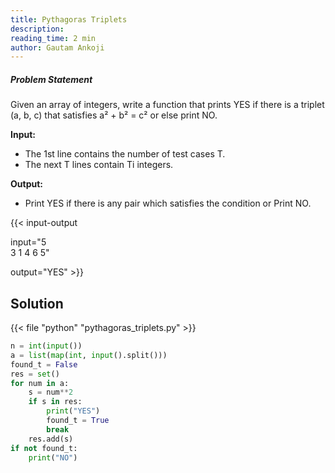 ```yaml
---
title: Pythagoras Triplets
description: 
reading_time: 2 min
author: Gautam Ankoji
---
```


##### Problem Statement

Given an array of integers, write a function that prints YES if there is a triplet (a, b, c) that satisfies a² + b² = c² or else print NO.

**Input:**

* The 1st line contains the number of test cases T.
* The next T lines contain Ti integers.

**Output:**

* Print YES if there is any pair which satisfies the condition or Print NO.

{{< input-output

input="5</br>3 1 4 6 5"

output="YES" >}}

## Solution

<!-- **Approach:** -->

{{< file "python" "pythagoras_triplets.py" >}}

```py
n = int(input())
a = list(map(int, input().split()))
found_t = False
res = set()
for num in a:
    s = num**2
    if s in res:
        print("YES")
        found_t = True
        break
    res.add(s)
if not found_t:
    print("NO")
```
